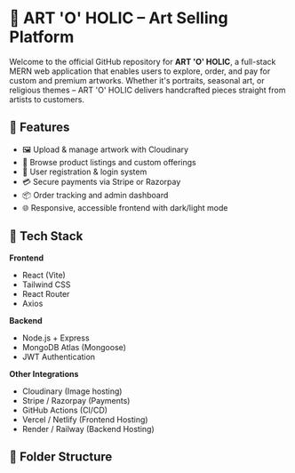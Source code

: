 # 🎨 ART 'O' HOLIC – Art Selling Platform

Welcome to the official GitHub repository for **ART 'O' HOLIC**, a full-stack MERN web application that enables users to explore, order, and pay for custom and premium artworks. Whether it's portraits, seasonal art, or religious themes – ART 'O' HOLIC delivers handcrafted pieces straight from artists to customers.

## 🚀 Features

- 🖼 Upload & manage artwork with Cloudinary
- 🛒 Browse product listings and custom offerings
- 👤 User registration & login system
- 💳 Secure payments via Stripe or Razorpay
- 📦 Order tracking and admin dashboard
- 🌐 Responsive, accessible frontend with dark/light mode

## 🧰 Tech Stack

**Frontend**
- React (Vite)
- Tailwind CSS
- React Router
- Axios

**Backend**
- Node.js + Express
- MongoDB Atlas (Mongoose)
- JWT Authentication

**Other Integrations**
- Cloudinary (Image hosting)
- Stripe / Razorpay (Payments)
- GitHub Actions (CI/CD)
- Vercel / Netlify (Frontend Hosting)
- Render / Railway (Backend Hosting)

## 📁 Folder Structure


